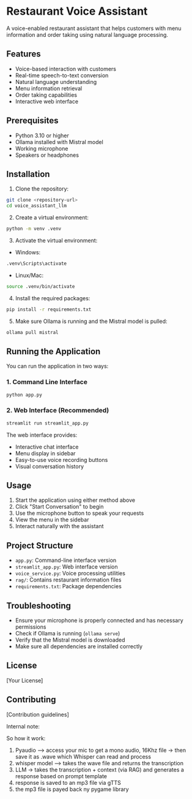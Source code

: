 # Restaurant Voice Assistant

A voice-enabled restaurant assistant that helps customers with menu information and order taking using natural language processing.

## Features

- Voice-based interaction with customers
- Real-time speech-to-text conversion
- Natural language understanding
- Menu information retrieval
- Order taking capabilities
- Interactive web interface

## Prerequisites

- Python 3.10 or higher
- Ollama installed with Mistral model
- Working microphone
- Speakers or headphones

## Installation

1. Clone the repository:
```bash
git clone <repository-url>
cd voice_assistant_llm
```

2. Create a virtual environment:
```bash
python -m venv .venv
```

3. Activate the virtual environment:
- Windows:
```bash
.venv\Scripts\activate
```
- Linux/Mac:
```bash
source .venv/bin/activate
```

4. Install the required packages:
```bash
pip install -r requirements.txt
```

5. Make sure Ollama is running and the Mistral model is pulled:
```bash
ollama pull mistral
```

## Running the Application

You can run the application in two ways:

### 1. Command Line Interface
```bash
python app.py
```

### 2. Web Interface (Recommended)
```bash
streamlit run streamlit_app.py
```

The web interface provides:
- Interactive chat interface
- Menu display in sidebar
- Easy-to-use voice recording buttons
- Visual conversation history

## Usage

1. Start the application using either method above
2. Click "Start Conversation" to begin
3. Use the microphone button to speak your requests
4. View the menu in the sidebar
5. Interact naturally with the assistant

## Project Structure

- `app.py`: Command-line interface version
- `streamlit_app.py`: Web interface version
- `voice_service.py`: Voice processing utilities
- `rag/`: Contains restaurant information files
- `requirements.txt`: Package dependencies

## Troubleshooting

- Ensure your microphone is properly connected and has necessary permissions
- Check if Ollama is running (`ollama serve`)
- Verify that the Mistral model is downloaded
- Make sure all dependencies are installed correctly

## License

[Your License]

## Contributing

[Contribution guidelines]


Internal note:

So how it work:

1. Pyaudio --> access your mic to get a mono audio, 16Khz file -> then save it as .wave which Whisper can read and process
2. whisper model --> takes the wave file and returns the transcription
3. LLM -> takes the transcription + context (via RAG) and generates a response based on prompt template
4. response is saved to an mp3 file via gTTS
5. the mp3 file is payed back ny pygame library
